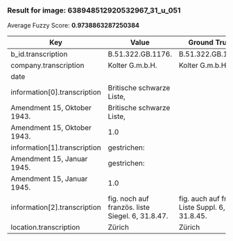 ### Result for image: 638948512920532967_31_u_051
Average Fuzzy Score: **0.9738863287250384**
<small>

| Key | Value | Ground Truth | Score |
| --- | --- | --- | --- |
| b_id.transcription | B.51.322.GB.1176. | B.51.322.GB.1176. | 1.0 |
| company.transcription | Kolter G.m.b.H. | Kolter G.m.b.H. | 1.0 |
| date |  |  | 1.0 |
| information[0].transcription | Britische schwarze Liste,
Amendment 15, Oktober 1943. | Britische schwarze Liste,
Amendment 15, Oktober 1943. | 1.0 |
| information[1].transcription | gestrichen:
Amendment 15, Januar 1945. | gestrichen:
Amendment 15, Januar 1945. | 1.0 |
| information[2].transcription | fig. noch auf französ. liste Siegel. 6, 31.8.47. | fig. auch auf franz. Liste Suppl. 6, 31.8.45. | 0.8172043010752688 |
| location.transcription | Zürich | Zürich | 1.0 |

</small>
